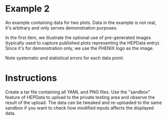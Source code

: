 # Example 2

An example containing data for two plots.
Data in the example is not real, it's arbitrary and only serves demonstration purposes.

In the first item, we illustrate the optional use of pre-generated images (typically used to
capture published plots representing the HEPData entry). Since it's for demonstration only,
we use the PHENIX logo as the image.

Note systematic and statistical errors for each data point.

# Instructions

Create a tar file containing all YAML and PNG files.
Use the "sandbox" feature of HEPData to upload
to the private testing area and observe the result of the upload.
The data can be tweaked and re-uploaded to the same sandbox if you
want to check how modified inputs affects the displayed data.
